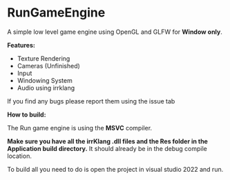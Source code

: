 # RunGameEngine

A simple low level game engine using OpenGL and GLFW for **Window only**.

**Features:**

- Texture Rendering
- Cameras (Unfinished) 
- Input
- Windowing System
- Audio using irrklang

If you find any bugs please report them using the issue tab

**How to build:**

The Run game engine is using the **MSVC** compiler.

**Make sure you have all the irrKlang .dll files and the Res folder in the Application build directory.** It should already be in the debug compile location.

To build all you need to do is open the project in visual studio 2022 and run.
